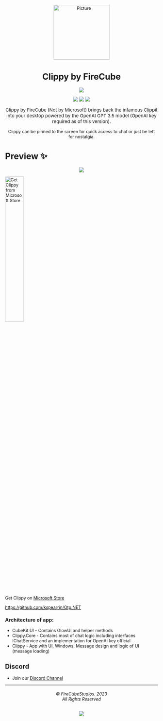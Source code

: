 <div align="center">
<img src="https://store-images.s-microsoft.com/image/apps.44246.14443762301762232.2ced24ff-d71a-4ad1-a73b-15e6c23bbd32.a6fa0dac-fd6f-4580-b258-6c9285a502e5?w=120" alt="Picture" style="display: block; margin: 0 auto; height: 180px;width:185px"/>
</div>

<div align="center">
<h1>Clippy by FireCube</h1>

<a href="https://github.com/FireCubeStudios/Clippy"><img src="https://img.shields.io/badge/Contributions-welcome-green"></a> 

<a href="https://github.com/FireCubeStudios/Clippy/issues"><img src="https://img.shields.io/github/issues/FireCubeStudios/Clippy"></a>
<a href="https://github.com/FireCubeStudios/Clippy/fork"><img src="https://img.shields.io/github/forks/FireCubeStudios/Clippy"></a>
<a href="https://github.com/FireCubeStudios/Clippy/stargazers/"><img src="https://img.shields.io/github/stars/FireCubeStudios/Clippy"></a>

<p style="font-size:15px;">Clippy by FireCube (Not by Microsoft) brings back the infamous Clippit into your desktop powered by the OpenAI GPT 3.5 model (OpenAI key required as of this version).

Clippy can be pinned to the screen for quick access to chat or just be left for nostalgia.</p>
</div>


# Preview ✨

<p align="center">
  <img align="center" src="https://store-images.s-microsoft.com/image/apps.58226.14443762301762232.2ced24ff-d71a-4ad1-a73b-15e6c23bbd32.9f9e3b96-c525-4243-b113-b74a61416117?h=2160">
  </p>


<a href="https://apps.microsoft.com/store/detail/clippy-by-firecube/9NWK37S35V5T"><img width="35%" src="https://raw.githubusercontent.com/FireCubeStudios/Protecc/711c253df88f36aa63f55b88bafae16a979c69e0/Assets/Get_it_from_Microsoft_Badge.svg" alt="Get Clippy from Microsoft Store"></a>
  
Get Clippy on [Microsoft Store](https://apps.microsoft.com/store/detail/protecc-2fa-client/9PJX91M06TZS)


https://github.com/kspearrin/Otp.NET
  
  ### Architecture of app:
- CubeKit.UI - Contains GlowUI and helper methods
- Clippy.Core - Contains most of chat logic including interfaces IChatService and an implementation for OpenAI key official
- Clippy - App with UI, Windows, Message design and logic of UI (message loading)

## Discord
- Join our [Discord Channel](https://discord.gg/3WYcKat)


<hr>
<h6 align="center">© FireCubeStudios. 2023
<br>
All Rights Reserved</h6>
<p align="center">
	<a href="https://github.com/FireCubeStudios/Clippy/blob/master/LICENSE.txt"><img src="https://img.shields.io/static/v1.svg?style=for-the-badge&label=License&message=MIT&logoColor=d9e0ee&colorA=363a4f&colorB=b7bdf8"/></a>
</p>




